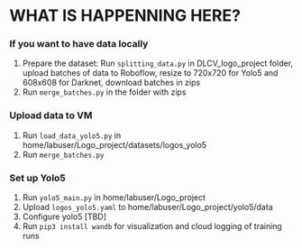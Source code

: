 # WHAT IS HAPPENNING HERE?

### If you want to have data locally

1. Prepare the dataset: Run ```splitting_data.py``` in DLCV_logo_project folder, upload batches of data to Roboflow, resize to 720x720 for Yolo5 and 608x608 for Darknet, download batches in zips
2. Run ```merge_batches.py``` in the folder with zips

### Upload data to VM

1. Run ```load_data_yolo5.py``` in home/labuser/Logo_project/datasets/logos_yolo5
2. Run ```merge_batches.py```

### Set up Yolo5  

1. Run ```yolo5_main.py``` in home/labuser/Logo_project
2. Upload ```logos_yolo5.yaml``` to home/labuser/Logo_project/yolo5/data
3. Configure yolo5 [TBD]
4. Run ```pip3 install wandb``` for visualization and cloud logging of training runs
